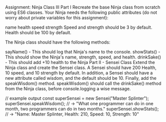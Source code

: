 Assignment: Ninja Class III
Part I
Recreate the base Ninja class from scratch using ES6 classes. Your Ninja needs the following public attributes (do not worry about private variables for this assignment):

name
health
speed
strength
Speed and strength should be 3 by default. Health should be 100 by default.

The Ninja class should have the following methods:

sayName() - This should log that Ninja's name to the console.
showStats() - This should show the Ninja's name, strength, speed, and health.
drinkSake() - This should add +10 health to the Ninja
Part II - Sensei Class
Extend the Ninja class and create the Sensei class. A Sensei should have 200 Health, 10 speed, and 10 strength by default. In addition, a Sensei should have a new attribute called wisdom, and the default should be 10. Finally, add the speakWisdom() method. speakWisdom() should call the drinkSake() method from the Ninja class, before console.logging a wise message.

// example output
const superSensei = new Sensei("Master Splinter");
superSensei.speakWisdom();
// -> "What one programmer can do in one month, two programmers can do in two months."
superSensei.showStats();
// -> "Name: Master Splinter, Health: 210, Speed: 10, Strength: 10"
